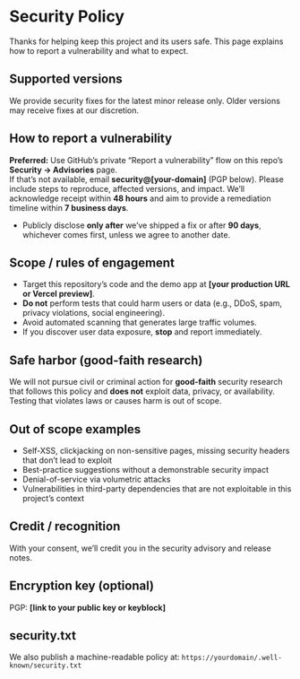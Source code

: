 # Security Policy

Thanks for helping keep this project and its users safe. This page explains how to report a vulnerability and what to expect.

## Supported versions

We provide security fixes for the latest minor release only. Older versions may receive fixes at our discretion.

## How to report a vulnerability

**Preferred:** Use GitHub’s private “Report a vulnerability” flow on this repo’s **Security → Advisories** page.  
If that’s not available, email **security@[your-domain]** (PGP below). Please include steps to reproduce, affected versions, and impact. We’ll acknowledge receipt within **48 hours** and aim to provide a remediation timeline within **7 business days**.

- Publicly disclose **only after** we’ve shipped a fix or after **90 days**, whichever comes first, unless we agree to another date.

## Scope / rules of engagement

- Target this repository’s code and the demo app at **[your production URL or Vercel preview]**.
- **Do not** perform tests that could harm users or data (e.g., DDoS, spam, privacy violations, social engineering).
- Avoid automated scanning that generates large traffic volumes.
- If you discover user data exposure, **stop** and report immediately.

## Safe harbor (good-faith research)

We will not pursue civil or criminal action for **good-faith** security research that follows this policy and **does not** exploit data, privacy, or availability. Testing that violates laws or causes harm is out of scope.

## Out of scope examples

- Self-XSS, clickjacking on non-sensitive pages, missing security headers that don’t lead to exploit
- Best-practice suggestions without a demonstrable security impact
- Denial-of-service via volumetric attacks
- Vulnerabilities in third-party dependencies that are not exploitable in this project’s context

## Credit / recognition

With your consent, we’ll credit you in the security advisory and release notes.

## Encryption key (optional)

PGP: **[link to your public key or keyblock]**

## security.txt

We also publish a machine-readable policy at:
`https://yourdomain/.well-known/security.txt`
